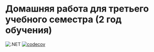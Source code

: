 # Домашняя работа для третьего учебного семестра (2 год обучения)

![.NET](https://github.com/Lelichka/dotnet-homeworks-2/actions/workflows/dotnet.yml/badge.svg)
[![codecov](https://codecov.io/gh/Lelichka/dotnet-homeworks-2/branch/HW1/graph/badge.svg?token=POLAOOV0XU)](https://codecov.io/gh/Lelichka/dotnet-homeworks-2)
